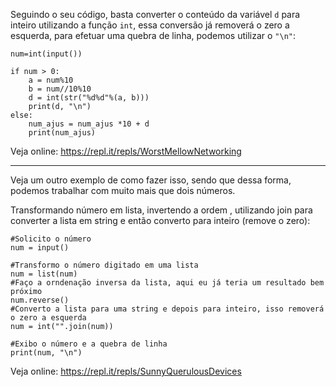 Seguindo o seu código, basta converter o conteúdo da variável `d` para inteiro utilizando a função `int`, essa conversão já removerá o zero a esquerda, para efetuar uma quebra de linha, podemos utilizar o `"\n"`:

    num=int(input())
    
    if num > 0:
        a = num%10
        b = num//10%10
        d = int(str("%d%d"%(a, b)))
        print(d, "\n")
    else:
        num_ajus = num_ajus *10 + d
        print(num_ajus)


Veja online: https://repl.it/repls/WorstMellowNetworking

----------

Veja um outro exemplo de como fazer isso, sendo que dessa forma, podemos trabalhar com muito mais que dois números.

Transformando número em lista, invertendo a ordem , utilizando join para converter a lista em string e então converto para inteiro (remove o zero):

    #Solicito o número
    num = input()
    
    #Transformo o número digitado em uma lista
    num = list(num)
    #Faço a orndenação inversa da lista, aqui eu já teria um resultado bem próximo
    num.reverse()
    #Converto a lista para uma string e depois para inteiro, isso removerá o zero a esquerda
    num = int("".join(num))
    
    #Exibo o número e a quebra de linha
    print(num, "\n")

Veja online: https://repl.it/repls/SunnyQuerulousDevices
